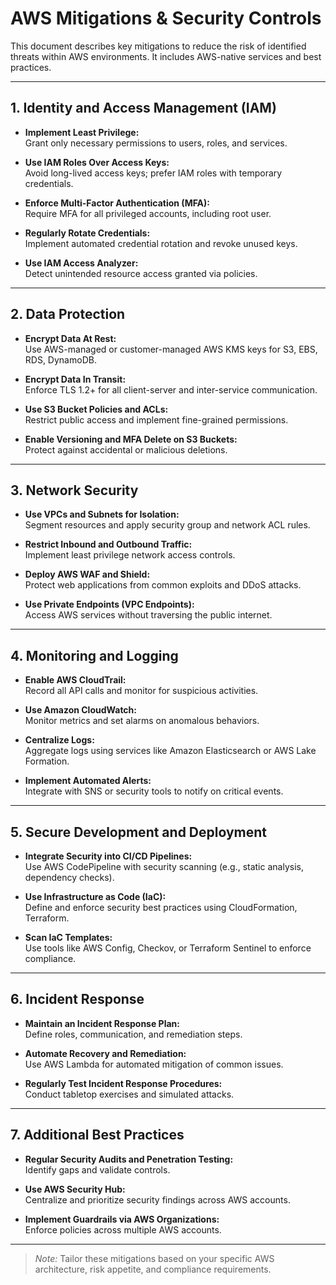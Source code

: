 # AWS Mitigations & Security Controls

This document describes key mitigations to reduce the risk of identified threats within AWS environments. It includes AWS-native services and best practices.

---

## 1. Identity and Access Management (IAM)

- **Implement Least Privilege:**  
  Grant only necessary permissions to users, roles, and services.

- **Use IAM Roles Over Access Keys:**  
  Avoid long-lived access keys; prefer IAM roles with temporary credentials.

- **Enforce Multi-Factor Authentication (MFA):**  
  Require MFA for all privileged accounts, including root user.

- **Regularly Rotate Credentials:**  
  Implement automated credential rotation and revoke unused keys.

- **Use IAM Access Analyzer:**  
  Detect unintended resource access granted via policies.

---

## 2. Data Protection

- **Encrypt Data At Rest:**  
  Use AWS-managed or customer-managed AWS KMS keys for S3, EBS, RDS, DynamoDB.

- **Encrypt Data In Transit:**  
  Enforce TLS 1.2+ for all client-server and inter-service communication.

- **Use S3 Bucket Policies and ACLs:**  
  Restrict public access and implement fine-grained permissions.

- **Enable Versioning and MFA Delete on S3 Buckets:**  
  Protect against accidental or malicious deletions.

---

## 3. Network Security

- **Use VPCs and Subnets for Isolation:**  
  Segment resources and apply security group and network ACL rules.

- **Restrict Inbound and Outbound Traffic:**  
  Implement least privilege network access controls.

- **Deploy AWS WAF and Shield:**  
  Protect web applications from common exploits and DDoS attacks.

- **Use Private Endpoints (VPC Endpoints):**  
  Access AWS services without traversing the public internet.

---

## 4. Monitoring and Logging

- **Enable AWS CloudTrail:**  
  Record all API calls and monitor for suspicious activities.

- **Use Amazon CloudWatch:**  
  Monitor metrics and set alarms on anomalous behaviors.

- **Centralize Logs:**  
  Aggregate logs using services like Amazon Elasticsearch or AWS Lake Formation.

- **Implement Automated Alerts:**  
  Integrate with SNS or security tools to notify on critical events.

---

## 5. Secure Development and Deployment

- **Integrate Security into CI/CD Pipelines:**  
  Use AWS CodePipeline with security scanning (e.g., static analysis, dependency checks).

- **Use Infrastructure as Code (IaC):**  
  Define and enforce security best practices using CloudFormation, Terraform.

- **Scan IaC Templates:**  
  Use tools like AWS Config, Checkov, or Terraform Sentinel to enforce compliance.

---

## 6. Incident Response

- **Maintain an Incident Response Plan:**  
  Define roles, communication, and remediation steps.

- **Automate Recovery and Remediation:**  
  Use AWS Lambda for automated mitigation of common issues.

- **Regularly Test Incident Response Procedures:**  
  Conduct tabletop exercises and simulated attacks.

---

## 7. Additional Best Practices

- **Regular Security Audits and Penetration Testing:**  
  Identify gaps and validate controls.

- **Use AWS Security Hub:**  
  Centralize and prioritize security findings across AWS accounts.

- **Implement Guardrails via AWS Organizations:**  
  Enforce policies across multiple AWS accounts.

---

> *Note:* Tailor these mitigations based on your specific AWS architecture, risk appetite, and compliance requirements.

